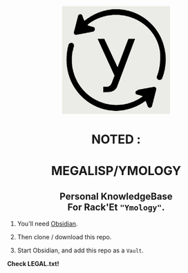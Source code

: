 <div align="center">
	<p>
	    <img src="logo.png" alt="Website" height="250">
	</p>
    <h1>NOTED :</h1>
    <h1>MEGALISP/YMOLOGY </h1>
    <h2>Personal KnowledgeBase </br>For Rack'Et <code>"Ymology"</code>.</h2>
</div>

1. You'll need [Obsidian](https://obsidian.md/).

2. Then clone / download this repo.

3. Start Obsidian, and add this repo as a `Vault`.

**Check LEGAL.txt!**
